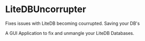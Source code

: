 # LiteDBUncorrupter
Fixes issues with LiteDB becoming courrupted. Saving your DB's


A GUI Application to fix and unmangle your LiteDB Databases.
